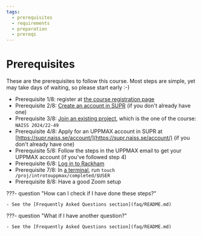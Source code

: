 ```yaml
---
tags:
  - prerequisites
  - requirements
  - preparation
  - prereqs
---
```


# Prerequisites

These are the prerequisites to follow this course.
Most steps are simple, yet may take days of waiting,
so please start early :-)

- Prerequisite 1/8: register at [the course registration page](https://github.com/UPPMAX/UPPMAX-documentation/blob/main/docs/courses_workshops/uppmax_intro_course.md)
- Prerequisite 2/8: [Create an account in SUPR](https://docs.uppmax.uu.se/getting_started/supr_register/) (if you don't already have one)
- Prerequisite 3/8: [Join an existing project](https://docs.uppmax.uu.se/getting_started/join_existing_project/), which is the one of the course: `NAISS 2024/22-49`
- Prerequisite 4/8: Apply for an UPPMAX account in SUPR at [https://supr.naiss.se/account/](https://supr.naiss.se/account/)  (if you don't already have one)
- Prerequisite 5/8: Follow the steps in the UPPMAX email to get your UPPMAX account  (if you've followed step 4)
- Prerequisite 6/8: [Log in to Rackham](https://docs.uppmax.uu.se/getting_started/login_rackham/)
- Prerequisite 7/8: In [a terminal](https://docs.uppmax.uu.se/software/terminal/), run `touch /proj/introtouppmax/completed/$USER`
- Prerequisite 8/8: Have a good Zoom setup

???- question "How can I check if I have done these steps?"

    - See the [Frequently Asked Questions section](faq/README.md)

???- question "What if I have another question?"

    - See the [Frequently Asked Questions section](faq/README.md)
